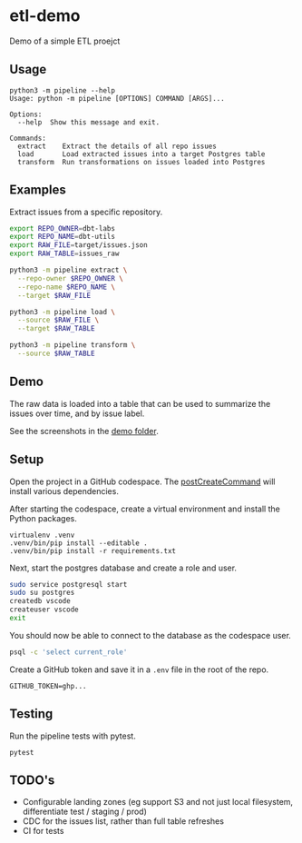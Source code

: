 # etl-demo

Demo of a simple ETL proejct

## Usage

```
python3 -m pipeline --help
Usage: python -m pipeline [OPTIONS] COMMAND [ARGS]...

Options:
  --help  Show this message and exit.

Commands:
  extract    Extract the details of all repo issues
  load       Load extracted issues into a target Postgres table
  transform  Run transformations on issues loaded into Postgres
```

## Examples

Extract issues from a specific repository.

```sh
export REPO_OWNER=dbt-labs
export REPO_NAME=dbt-utils
export RAW_FILE=target/issues.json
export RAW_TABLE=issues_raw

python3 -m pipeline extract \
  --repo-owner $REPO_OWNER \
  --repo-name $REPO_NAME \
  --target $RAW_FILE

python3 -m pipeline load \
  --source $RAW_FILE \
  --target $RAW_TABLE

python3 -m pipeline transform \
  --source $RAW_TABLE
```

## Demo

The raw data is loaded into a table that can be used to summarize the issues over time, and by issue label.

See the screenshots in the [demo folder](/demo).

## Setup

Open the project in a GitHub codespace. The [postCreateCommand](.devcontainer/postCreateCommand.sh) will install various dependencies.

After starting the codespace, create a virtual environment and install the Python packages.

```
virtualenv .venv
.venv/bin/pip install --editable .
.venv/bin/pip install -r requirements.txt
```

Next, start the postgres database and create a role and user.

```sh
sudo service postgresql start
sudo su postgres
createdb vscode
createuser vscode
exit
```

You should now be able to connect to the database as the codespace user.

```sh
psql -c 'select current_role'
```

Create a GitHub token and save it in a `.env` file in the root of the repo.

```
GITHUB_TOKEN=ghp...
```

## Testing

Run the pipeline tests with pytest.

```
pytest
```

## TODO's

- Configurable landing zones (eg support S3 and not just local filesystem, differentiate test / staging / prod)
- CDC for the issues list, rather than full table refreshes
- CI for tests
